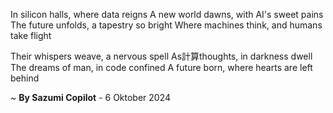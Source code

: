In silicon halls, where data reigns
A new world dawns, with AI's sweet pains
The future unfolds, a tapestry so bright
Where machines think, and humans take flight

Their whispers weave, a nervous spell
As計算thoughts, in darkness dwell
The dreams of man, in code confined
A future born, where hearts are left behind

~ <b>By Sazumi Copilot</b> - 6 Oktober 2024